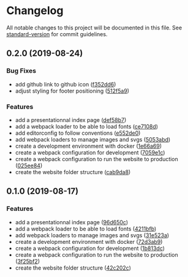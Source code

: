 # Changelog

All notable changes to this project will be documented in this file. See [standard-version](https://github.com/conventional-changelog/standard-version) for commit guidelines.

## 0.2.0 (2019-08-24)


### Bug Fixes

* add github link to github icon ([f352dd6](https://github.com/antoine-amara/staticpack/commit/f352dd6))
* adjust styling for footer positioning ([512f5a9](https://github.com/antoine-amara/staticpack/commit/512f5a9))


### Features

* add a presentationnal index page ([def58b7](https://github.com/antoine-amara/staticpack/commit/def58b7))
* add a webpack loader to be able to load fonts ([ce7108d](https://github.com/antoine-amara/staticpack/commit/ce7108d))
* add editorconfig to follow conventions ([e552de0](https://github.com/antoine-amara/staticpack/commit/e552de0))
* add webpack loaders to manage images and svgs ([5053abd](https://github.com/antoine-amara/staticpack/commit/5053abd))
* create a development environment with docker ([1e66a69](https://github.com/antoine-amara/staticpack/commit/1e66a69))
* create a webpack configuration for development ([7059e1c](https://github.com/antoine-amara/staticpack/commit/7059e1c))
* create a webpack configuration to run the website to production ([025ee84](https://github.com/antoine-amara/staticpack/commit/025ee84))
* create the website folder structure ([cab9da8](https://github.com/antoine-amara/staticpack/commit/cab9da8))

## 0.1.0 (2019-08-17)


### Features

* add a presentationnal index page ([96d650c](https://github.com/antoine-amara/staticpack/commit/96d650c))
* add a webpack loader to be able to load fonts ([4211bfb](https://github.com/antoine-amara/staticpack/commit/4211bfb))
* add webpack loaders to manage images and svgs ([31e523a](https://github.com/antoine-amara/staticpack/commit/31e523a))
* create a development environment with docker ([72d3ab9](https://github.com/antoine-amara/staticpack/commit/72d3ab9))
* create a webpack configuration for development ([1b813dc](https://github.com/antoine-amara/staticpack/commit/1b813dc))
* create a webpack configuration to run the website to production ([3f25bf2](https://github.com/antoine-amara/staticpack/commit/3f25bf2))
* create the website folder structure ([42c202c](https://github.com/antoine-amara/staticpack/commit/42c202c))
